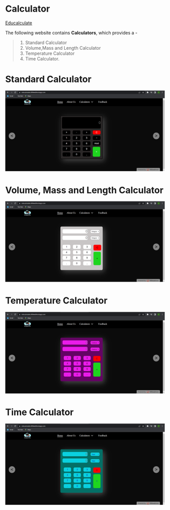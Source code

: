 # Calculator

[Educalculate](www.educalculte.000webhostapp.com)

The following website contains **Calculators**, which provides a -

> 1. Standard Calculator
> 2. Volume,Mass and Length Calculator
> 3. Temperature Calculator
> 4. Time Calculator.

# Standard Calculator

![Calculator](standardcalculator.png)

# Volume, Mass and Length Calculator

![Calculator](vmlcalculator.png)

# Temperature Calculator

![Calculator](temperaturecalculator.png)

# Time Calculator

![Calculator](timecalculator.png)
